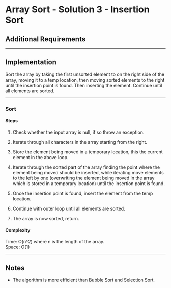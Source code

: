 # Array Sort - Solution 3 - Insertion Sort

## Additional Requirements

---

## Implementation
Sort the array by taking the first unsorted element to on the
right side of the array, moving it to a temp location, then
moving sorted elements to the right until the insertion point
is found. Then inserting the element. Continue until all
elements are sorted.

---

### Sort

#### Steps
1. Check whether the input array is null, if so throw an exception.

2. Iterate through all characters in the array starting from the
right.

3. Store the element being moved in a temporary location, this the
current element in the above loop.

4. Iterate through the sorted part of the array finding the point
where the element being moved should be inserted, while iterating
move elements to the left by one (overwriting the element being
moved in the array which is stored in a temporary location) until
the insertion point is found.

5. Once the insertion point is found, insert the element from
the temp location.

6. Continue with outer loop until all elements are sorted.

7. The array is now sorted, return.

#### Complexity
Time: O(n^2) where n is the length of the array.  
Space: O(1)  

---

## Notes
- The algorithm is more efficient than Bubble Sort and Selection Sort.